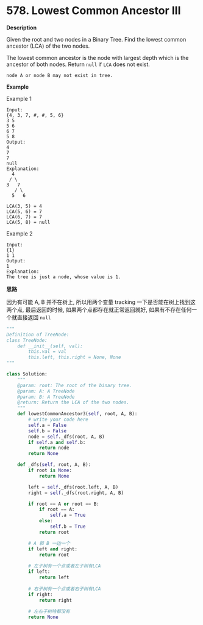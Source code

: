 # 578. Lowest Common Ancestor III

**Description**

Given the root and two nodes in a Binary Tree. Find the lowest common ancestor (LCA) of the two nodes.

The lowest common ancestor is the node with largest depth which is the ancestor of both nodes.
Return `null` if `LCA` does not exist.

```
node A or node B may not exist in tree.
```

**Example**

Example 1

```
Input: 
{4, 3, 7, #, #, 5, 6}
3 5
5 6
6 7 
5 8
Output: 
4
7
7
null
Explanation:
  4
 / \
3   7
   / \
  5   6

LCA(3, 5) = 4
LCA(5, 6) = 7
LCA(6, 7) = 7
LCA(5, 8) = null
```

Example 2

```
Input:
{1}
1 1
Output: 
1
Explanation:
The tree is just a node, whose value is 1.
```

**思路**

因为有可能 A, B 并不在树上, 所以用两个变量 tracking 一下是否能在树上找到这两个点, 最后返回的时候, 如果两个点都存在就正常返回就好, 如果有不存在任何一个就直接返回 `null`

```python
"""
Definition of TreeNode:
class TreeNode:
    def __init__(self, val):
        this.val = val
        this.left, this.right = None, None
"""

class Solution:
    """
    @param: root: The root of the binary tree.
    @param: A: A TreeNode
    @param: B: A TreeNode
    @return: Return the LCA of the two nodes.
    """
    def lowestCommonAncestor3(self, root, A, B):
        # write your code here
        self.a = False
        self.b = False
        node = self._dfs(root, A, B)
        if self.a and self.b:
            return node
        return None

    def _dfs(self, root, A, B):
        if root is None:
            return None

        left = self._dfs(root.left, A, B)
        right = self._dfs(root.right, A, B)

        if root == A or root == B:
            if root == A:
                self.a = True
            else:
                self.b = True
            return root

        # A 和 B 一边一个
        if left and right:
            return root
        
        # 左子树有一个点或者左子树有LCA
        if left:
            return left
        
        # 右子树有一个点或者右子树有LCA
        if right:
            return right
        
        # 左右子树啥都没有
        return None
```